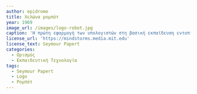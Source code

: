 ```yaml
---
author: epidrome
title: Χελώνα ρομπότ 
year: 1969 
image_url: /images/logo-robot.jpg
caption: 'Η πρώτη εφαρμογή των υπολογιστών στη βασική εκπαίδευση εντοπίζεται σχεδόν παράλληλα με τα πρώτα γραφικά περιβάλλοντα διάδρασης. Ο Seymour Papert σχεδίασε ένα σύστημα το οποίο επιτρέπει ακόμη και σε παιδιά προσχολικής ηλικίας να εξερευνήσουν σημαντικές έννοιες από τα μαθηματικά, τις φυσικές επιστήμες και τη μηχανική, χωρίς να απαιτεί γνώσεις από τα ανώτερα γνωστικά και συμβολικά επίπεδα αυτών των περιοχών. Σταδιακά, το ρομπότ συμπληρώθηκε με την οθόνη των γραφικών, η οποία έδωσε πρόσβαση σε περισσότερα σχολεία και μαθητές, καθώς το κόστος μειώθηκε.'
license_url: 'https://mindstorms.media.mit.edu' 
license_text: Seymour Papert
categories:
  - Ορισμός 
  - Εκπαιδευτική Τεχνολογία 
tags:
  - Seymour Papert 
  - Logo
  - Ρομπότ
---
```

